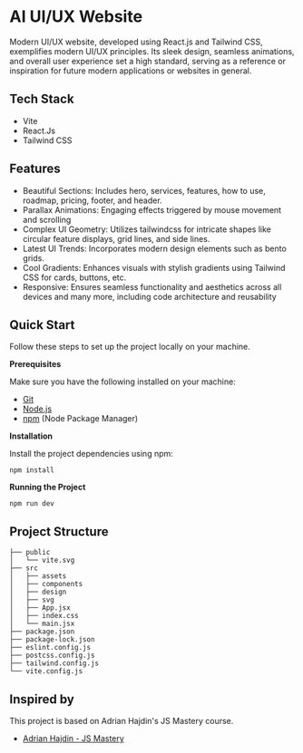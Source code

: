 # AI UI/UX Website

Modern UI/UX website, developed using React.js and Tailwind CSS, exemplifies modern UI/UX principles. Its sleek design, seamless animations, and overall user experience set a high standard, serving as a reference or inspiration for future modern applications or websites in general.

## Tech Stack

- Vite
- React.Js
- Tailwind CSS

## Features

- Beautiful Sections: Includes hero, services, features, how to use, roadmap, pricing, footer, and header.
- Parallax Animations: Engaging effects triggered by mouse movement and scrolling 
- Complex UI Geometry: Utilizes tailwindcss for intricate shapes like circular feature displays, grid lines, and side lines. 
- Latest UI Trends: Incorporates modern design elements such as bento grids. 
- Cool Gradients: Enhances visuals with stylish gradients using Tailwind CSS for cards, buttons, etc. 
- Responsive: Ensures seamless functionality and aesthetics across all devices
and many more, including code architecture and reusability

## Quick Start

Follow these steps to set up the project locally on your machine.

**Prerequisites**

Make sure you have the following installed on your machine:

- [Git](https://git-scm.com/)
- [Node.js](https://nodejs.org/en)
- [npm](https://www.npmjs.com/) (Node Package Manager)

**Installation**

Install the project dependencies using npm:

```shell
npm install
```

**Running the Project**

```shell
npm run dev
```

## Project Structure

```
├── public
│   └── vite.svg
├── src
│   ├── assets
│   ├── components
│   ├── design
│   ├── svg
│   ├── App.jsx
│   ├── index.css
│   └── main.jsx
├── package.json
├── package-lock.json
├── eslint.config.js
├── postcss.config.js
├── tailwind.config.js
└── vite.config.js
```

## Inspired by

This project is based on Adrian Hajdin's JS Mastery course.

- [Adrian Hajdin - JS Mastery](https://github.com/adrianhajdin/brainwave/)